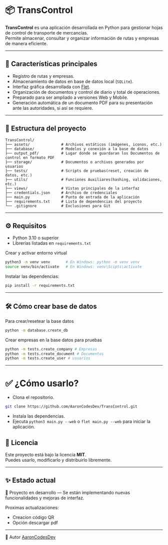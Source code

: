 # 📦 TransControl

**TransControl** es una aplicación desarrollada en Python para gestionar hojas de control de transporte de mercancías.  
Permite almacenar, consultar y organizar información de rutas y empresas de manera eficiente.

---

## 🚀 Características principales

- Registro de rutas y empresas.
- Almacenamiento de datos en base de datos local (`SQLite`).
- Interfaz gráfica desarrollada con [Flet](https://flet.dev/).
- Organización de documentos y control de diario y total de operaciones.
- Preparado para ser ampliado a versiones Web y Mobile.
- Generación automática de un documento PDF para su presentación ante las autoridades, si así se requiere.

---

## 📂 Estructura del proyecto



```
TransControl/
├── assets/              # Archivos estáticos (imágenes, iconos, etc.)
├── database/            # Modelos y conexión a la base de datos
├── output_pdf/          # Lugar donde se guardaran los Documentos de control en formato PDF
├── storage/             # Documentos o archivos generados por usuarios
├── tests/               # Scripts de pruebas(reset, creación de datos, etc.)
├── utils/               # Funciones Auxiliares(hashing, validaciones, etc.)
├── views/               # Vistas principales de la interfaz
├── credentials.json     # Archivo de credenciales
├── main.py              # Punto de entrada de la aplicación
├── requirements.txt     # Lista de dependencias del proyecto
└── .gitignore           # Exclusiones para Git
```

---

## ⚙️ Requisitos

- Python 3.10 o superior
- Librerías listadas en `requirements.txt`

Crear y activar entorno virtual

```bash
python3 -m venv venv       # En Windows: python -m venv venv
source venv/bin/activate   # En Windows: venv\Scipts\activate   
```

Instalar las dependencias:

```bash
pip install -r requirements.txt
```

---

## 🛠️ Cómo crear base de datos

Para crear/resetear la base datos
```bash
python -m database.create_db
```

Crear empresas en la base datos para pruebas
```bash
python -m tests.create_company # Empresas
python -m tests.create_document # Documentos
python -m tests.create_user # usuarios
```

---

# ✅ ¿Cómo usarlo?
- Clona el repositorio.
```bash
git clone https://github.com/AaronCodesDev/TransControl.git
```
- Instala las dependencias.
- Ejecuta `python3 main.py --web` o `flet main.py --web` para iniciar la aplicación.

## 📄 Licencia

Este proyecto está bajo la licencia **MIT**.  
Puedes usarlo, modificarlo y distribuirlo libremente.

---

## ✨ Estado actual

🚧 Proyecto en desarrollo — Se están implementando nuevas funcionalidades y mejoras de interfaz.

Proximas actualizaciones:
- Creacion código QR
- Opción descargar pdf

---

📝 Autor [AaronCodesDev](https://github.com/AaronCodesDev)
